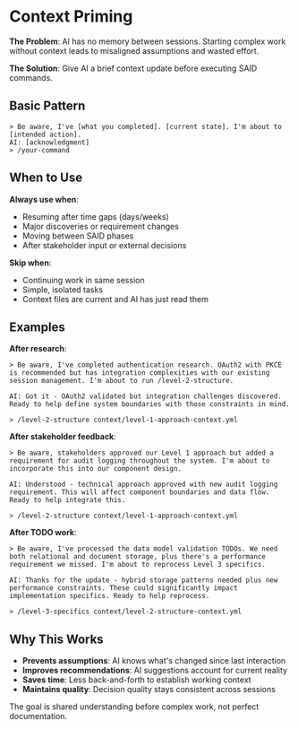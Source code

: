 # Context Priming

**The Problem**: AI has no memory between sessions. Starting complex work without context leads to misaligned assumptions and wasted effort.

**The Solution**: Give AI a brief context update before executing SAID commands.

## Basic Pattern

```
> Be aware, I've [what you completed]. [current state]. I'm about to [intended action].
AI: [acknowledgment]
> /your-command
```

## When to Use

**Always use when**:
- Resuming after time gaps (days/weeks)
- Major discoveries or requirement changes
- Moving between SAID phases
- After stakeholder input or external decisions

**Skip when**:
- Continuing work in same session
- Simple, isolated tasks
- Context files are current and AI has just read them

## Examples

**After research**:
```
> Be aware, I've completed authentication research. OAuth2 with PKCE is recommended but has integration complexities with our existing session management. I'm about to run /level-2-structure.

AI: Got it - OAuth2 validated but integration challenges discovered. Ready to help define system boundaries with those constraints in mind.

> /level-2-structure context/level-1-approach-context.yml
```

**After stakeholder feedback**:
```
> Be aware, stakeholders approved our Level 1 approach but added a requirement for audit logging throughout the system. I'm about to incorporate this into our component design.

AI: Understood - technical approach approved with new audit logging requirement. This will affect component boundaries and data flow. Ready to help integrate this.

> /level-2-structure context/level-1-approach-context.yml
```

**After TODO work**:
```
> Be aware, I've processed the data model validation TODOs. We need both relational and document storage, plus there's a performance requirement we missed. I'm about to reprocess Level 3 specifics.

AI: Thanks for the update - hybrid storage patterns needed plus new performance constraints. These could significantly impact implementation specifics. Ready to help reprocess.

> /level-3-specifics context/level-2-structure-context.yml
```

## Why This Works

- **Prevents assumptions**: AI knows what's changed since last interaction
- **Improves recommendations**: AI suggestions account for current reality
- **Saves time**: Less back-and-forth to establish working context
- **Maintains quality**: Decision quality stays consistent across sessions

The goal is shared understanding before complex work, not perfect documentation.